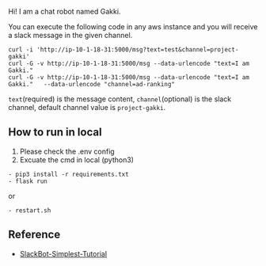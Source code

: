 Hi! I am a chat robot named Gakki.

You can execute the following code in any aws instance and you will receive a slack message in the given channel.

```
curl -i 'http://ip-10-1-18-31:5000/msg?text=test&channel=project-gakki'
curl -G -v http://ip-10-1-18-31:5000/msg --data-urlencode "text=I am Gakki."
curl -G -v http://ip-10-1-18-31:5000/msg --data-urlencode "text=I am Gakki."   --data-urlencode "channel=ad-ranking"
```

`text`(required)  is the message content, `channel`(optional) is the slack channel, default channel value is `project-gakki`.


## How to run in local
1. Please check the .env config
2. Excuate the cmd in local (python3)

```
- pip3 install -r requirements.txt
- flask run
```
or 

```
- restart.sh
```

## Reference
- [SlackBot-Simplest-Tutorial](https://github.com/wen830722/SlackBot-Simplest-Tutorial/blob/master/README.md)
